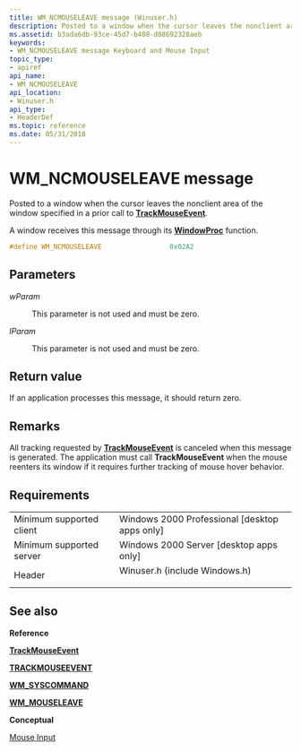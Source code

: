```yaml
---
title: WM_NCMOUSELEAVE message (Winuser.h)
description: Posted to a window when the cursor leaves the nonclient area of the window specified in a prior call to TrackMouseEvent.
ms.assetid: b3ada6db-93ce-45d7-b408-d08692328aeb
keywords:
- WM_NCMOUSELEAVE message Keyboard and Mouse Input
topic_type:
- apiref
api_name:
- WM_NCMOUSELEAVE
api_location:
- Winuser.h
api_type:
- HeaderDef
ms.topic: reference
ms.date: 05/31/2018
---
```


# WM\_NCMOUSELEAVE message

Posted to a window when the cursor leaves the nonclient area of the window specified in a prior call to [**TrackMouseEvent**](/windows/win32/api/winuser/nf-winuser-trackmouseevent).

A window receives this message through its [**WindowProc**](/previous-versions/windows/desktop/legacy/ms633573(v=vs.85)) function.


```C++
#define WM_NCMOUSELEAVE                 0x02A2
```



## Parameters

<dl> <dt>

*wParam* 
</dt> <dd>

This parameter is not used and must be zero.

</dd> <dt>

*lParam* 
</dt> <dd>

This parameter is not used and must be zero.

</dd> </dl>

## Return value

If an application processes this message, it should return zero.

## Remarks

All tracking requested by [**TrackMouseEvent**](/windows/win32/api/winuser/nf-winuser-trackmouseevent) is canceled when this message is generated. The application must call **TrackMouseEvent** when the mouse reenters its window if it requires further tracking of mouse hover behavior.

## Requirements



|                                     |                                                                                                          |
|-------------------------------------|----------------------------------------------------------------------------------------------------------|
| Minimum supported client<br/> | Windows 2000 Professional \[desktop apps only\]<br/>                                               |
| Minimum supported server<br/> | Windows 2000 Server \[desktop apps only\]<br/>                                                     |
| Header<br/>                   | <dl> <dt>Winuser.h (include Windows.h)</dt> </dl> |



## See also

<dl> <dt>

**Reference**
</dt> <dt>

[**TrackMouseEvent**](/windows/win32/api/winuser/nf-winuser-trackmouseevent)
</dt> <dt>

[**TRACKMOUSEEVENT**](/windows/win32/api/winuser/ns-winuser-trackmouseevent)
</dt> <dt>

[**WM\_SYSCOMMAND**](/windows/desktop/menurc/wm-syscommand)
</dt> <dt>

[**WM\_MOUSELEAVE**](wm-mouseleave.md)
</dt> <dt>

**Conceptual**
</dt> <dt>

[Mouse Input](mouse-input.md)
</dt> </dl>

 

